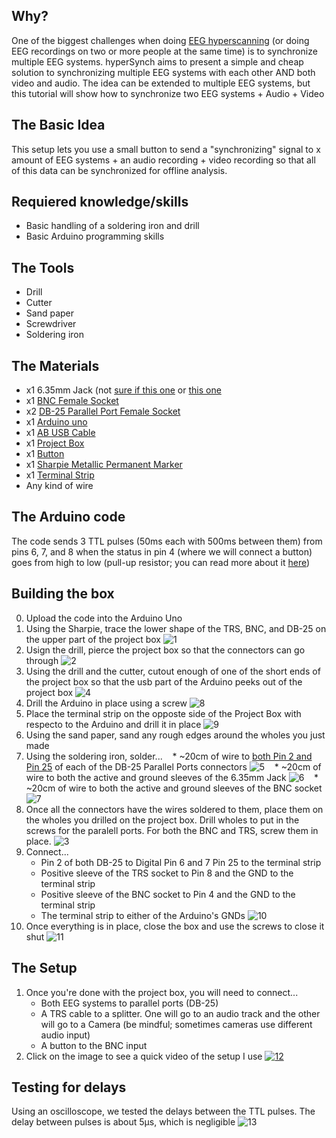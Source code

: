 ## Why?
One of the biggest challenges when doing [EEG hyperscanning](http://www.sciencedirect.com/science/article/pii/S0149763412001194) (or doing EEG recordings on two or more people at the same time) is to synchronize multiple EEG systems. hyperSynch aims to present a simple and cheap solution to synchronizing multiple EEG systems with each other AND both video and audio. The idea can be extended to multiple EEG systems, but this tutorial will show how to synchronize two EEG systems + Audio + Video


## The Basic Idea
This setup lets you use a small button to send a "synchronizing" signal to x amount of EEG systems + an audio recording + video recording so that all of this data can be synchronized for offline analysis.

## Requiered knowledge/skills
* Basic handling of a soldering iron and drill
* Basic Arduino programming skills 

## The Tools
* Drill
* Cutter 
* Sand paper
* Screwdriver
* Soldering iron

## The Materials
* x1 6.35mm Jack (not [sure if this one](https://www.digikey.ca/product-detail/en/switchcraft-inc/11/SC1085-ND/109515) or [this one](https://www.digikey.ca/product-detail/en/switchcraft-inc/12A/SC1089-ND/109527)
* x1 [BNC Female Socket](https://www.digikey.ca/product-detail/en/amphenol-rf-division/31-221-RFX/ARFX1064-ND/100648) 
* x2 [DB-25 Parallel Port Female Socket](https://www.digikey.ca/product-detail/en/cw-industries/CWR-281-25-0000/CFM25G-ND/59398)
* x1 [Arduino uno](https://www.arduino.cc/en/Main/arduinoBoardUno/)
* x1 [AB USB Cable](https://www.digikey.ca/product-detail/en/qualtek/3021001-03/Q361-ND/1531288)
* x1 [Project Box](https://www.digikey.ca/product-detail/en/bud-industries/CU-1874-B/377-1165-ND/387084)
* x1 [Button]()
* x1 [Sharpie Metallic Permanent Marker](https://www.staples.ca/en/Sharpie-Metallic-Permanent-Markers-Fine-Tip-Silver-2-Pack/product_586069_1-CA_1_20001)
* x1 [Terminal Strip](https://www.digikey.ca/product-detail/en/keystone-electronics/810/36-810-ND/316822)
* Any kind of wire

## The Arduino code
The code sends 3 TTL pulses (50ms each with 500ms between them) from pins 6, 7, and 8 when the status in pin 4 (where we will connect a button) goes from high to low (pull-up resistor; you can read more about it [here](https://learn.sparkfun.com/tutorials/pull-up-resistors))

## Building the box
0. Upload the code into the Arduino Uno 
1. Using the Sharpie, trace the lower shape of the TRS, BNC, and DB-25 on the upper part of the project box
![1](https://github.com/neurohazardous/hyperSynch/blob/master/assets/1.JPG)
2. Usign the drill, pierce the project box so that the connectors can go through
![2](https://github.com/neurohazardous/hyperSynch/blob/master/assets/2.JPG)
3. Using the drill and the cutter, cutout enough of one of the short ends of the project box so that the usb part of the Arduino peeks out of the project box
![4](https://github.com/neurohazardous/hyperSynch/blob/master/assets/4.JPG)
4. Drill the Arduino in place using a screw
![8](https://github.com/neurohazardous/hyperSynch/blob/master/assets/8.JPG)
5. Place the terminal strip on the opposte side of the Project Box with respecto to the Arduino and drill it in place
![9](https://github.com/neurohazardous/hyperSynch/blob/master/assets/9.JPG)
6. Using the sand paper, sand any rough edges around the wholes you just made
7. Using the soldering iron, solder... 
    * ~20cm of wire to [both Pin 2 and Pin 25](http://www.zytrax.com/images/rs232_db25.gif) of each of the DB-25 Parallel Ports connectors
    ![5](https://github.com/neurohazardous/hyperSynch/blob/master/assets/5.JPG)
    * ~20cm of wire to both the active and ground sleeves of the 6.35mm Jack
    ![6](https://github.com/neurohazardous/hyperSynch/blob/master/assets/6.JPG)
    * ~20cm of wire to both the active and ground sleeves of the BNC socket
    ![7](https://github.com/neurohazardous/hyperSynch/blob/master/assets/7.JPG)
8. Once all the connectors have the wires soldered to them, place them on the wholes you drilled on the project box. Drill wholes to put in the screws for the paralell ports. For both the BNC and TRS, screw them in place. 
![3](https://github.com/neurohazardous/hyperSynch/blob/master/assets/3.JPG)
9. Connect...
    * Pin 2 of both DB-25 to Digital Pin 6 and 7 Pin 25 to the terminal strip
    * Positive sleeve of the TRS socket to Pin 8 and the GND to the terminal strip
    * Positive sleeve of the BNC socket to Pin 4 and the GND to the terminal strip
    * The terminal strip to either of the Arduino's GNDs
    ![10](https://github.com/neurohazardous/hyperSynch/blob/master/assets/10.JPG)
10. Once everything is in place, close the box and use the screws to close it shut
![11](https://github.com/neurohazardous/hyperSynch/blob/master/assets/11.JPG)

## The Setup
1. Once you're done with the project box, you will need to connect...
    * Both EEG systems to parallel ports (DB-25)
    * A TRS cable to a splitter. One will go to an audio track and the other will go to a Camera (be mindful; sometimes cameras use different audio input)
    * A button to the BNC input
 2. Click on the image to see a quick video of the setup I use
[![12](https://github.com/neurohazardous/hyperSynch/blob/master/assets/12.JPG)](https://youtu.be/-PK0s4mQaHo)

## Testing for delays
Using an oscilloscope, we tested the delays between the TTL pulses. The delay between pulses is about 5μs, which is negligible
![13](https://github.com/neurohazardous/hyperSynch/blob/master/assets/13.JPG)


